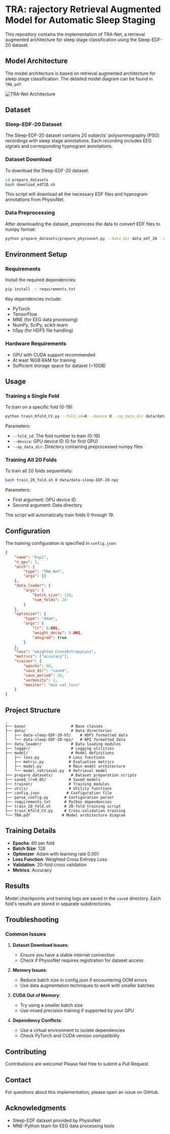 # TRA: rajectory Retrieval Augmented Model for Automatic Sleep Staging

This repository contains the implementation of TRA-Net, a retrieval augmented architecture for sleep stage classification using the Sleep-EDF-20 dataset.

## Model Architecture

The model architecture is based on retrieval augmented architecture for sleep stage classification. The detailed model diagram can be found in `TRA.pdf`.

![TRA-Net Architecture](TRA.png)

## Dataset

### Sleep-EDF-20 Dataset

The Sleep-EDF-20 dataset contains 20 subjects' polysomnography (PSG) recordings with sleep stage annotations. Each recording includes EEG signals and corresponding hypnogram annotations.

### Dataset Download

To download the Sleep-EDF-20 dataset:

```bash
cd prepare_datasets
bash download_edf20.sh
```

This script will download all the necessary EDF files and hypnogram annotations from PhysioNet.

### Data Preprocessing

After downloading the dataset, preprocess the data to convert EDF files to numpy format:

```bash
python prepare_datasets/prepare_physionet.py --data_dir data_edf_20 --output_dir data/data-sleep-EDF-20-npz --select_ch "EEG Fpz-Cz"
```

## Environment Setup

### Requirements

Install the required dependencies:

```bash
pip install -r requirements.txt
```

Key dependencies include:
- PyTorch
- TensorFlow
- MNE (for EEG data processing)
- NumPy, SciPy, scikit-learn
- h5py (for HDF5 file handling)

### Hardware Requirements

- GPU with CUDA support recommended
- At least 16GB RAM for training
- Sufficient storage space for dataset (~10GB)

## Usage

### Training a Single Fold

To train on a specific fold (0-19):

```bash
python train_Kfold_CV.py --fold_id=0 --device 0 --np_data_dir data/data-sleep-EDF-20-npz
```

Parameters:
- `--fold_id`: The fold number to train (0-19)
- `--device`: GPU device ID (0 for first GPU)
- `--np_data_dir`: Directory containing preprocessed numpy files

### Training All 20 Folds

To train all 20 folds sequentially:

```bash
bash train_20_fold.sh 0 data/data-sleep-EDF-20-npz
```

Parameters:
- First argument: GPU device ID
- Second argument: Data directory

The script will automatically train folds 0 through 19.

## Configuration

The training configuration is specified in `config.json`:

```json
{
    "name": "Exp1",
    "n_gpu": 1,
    "arch": {
        "type": "TRA_Net",
        "args": {}
    },
    "data_loader": {
        "args": {
            "batch_size": 128,
            "num_folds": 20
        }
    },
    "optimizer": {
        "type": "Adam",
        "args": {
            "lr": 0.001,
            "weight_decay": 0.001,
            "amsgrad": true
        }
    },
    "loss": "weighted_CrossEntropyLoss",
    "metrics": ["accuracy"],
    "trainer": {
        "epochs": 60,
        "save_dir": "saved",
        "save_period": 30,
        "verbosity": 2,
        "monitor": "min val_loss"
    }
}
```

## Project Structure

```
.
├── base/                    # Base classes
├── data/                    # Data directories
│   ├── data-sleep-EDF-20-h5/    # HDF5 formatted data
│   └── data-sleep-EDF-20-npz/   # NPZ formatted data
├── data_loader/             # Data loading modules
├── logger/                  # Logging utilities
├── model/                   # Model definitions
│   ├── loss.py             # Loss functions
│   ├── metric.py           # Evaluation metrics
│   ├── model.py            # Main model architecture
│   └── model_retrieval.py  # Retrieval model
├── prepare_datasets/        # Dataset preparation scripts
├── saved_lr=0.05/          # Saved models
├── trainer/                # Training modules
├── utils/                  # Utility functions
├── config.json            # Configuration file
├── parse_config.py       # Configuration parser
├── requirements.txt      # Python dependencies
├── train_20_fold.sh      # 20-fold training script
├── train_Kfold_CV.py     # Cross-validation training
└── TRA.pdf              # Model architecture diagram
```

## Training Details

- **Epochs**: 60 per fold
- **Batch Size**: 128
- **Optimizer**: Adam with learning rate 0.001
- **Loss Function**: Weighted Cross Entropy Loss
- **Validation**: 20-fold cross validation
- **Metrics**: Accuracy

## Results

Model checkpoints and training logs are saved in the `saved` directory. Each fold's results are stored in separate subdirectories.

## Troubleshooting

### Common Issues

1. **Dataset Download Issues**: 
   - Ensure you have a stable internet connection
   - Check if PhysioNet requires registration for dataset access

2. **Memory Issues**:
   - Reduce batch size in config.json if encountering OOM errors
   - Use data augmentation techniques to work with smaller batches

3. **CUDA Out of Memory**:
   - Try using a smaller batch size
   - Use mixed precision training if supported by your GPU

4. **Dependency Conflicts**:
   - Use a virtual environment to isolate dependencies
   - Check PyTorch and CUDA version compatibility

## Contributing

Contributions are welcome! Please feel free to submit a Pull Request.

## Contact

For questions about this implementation, please open an issue on GitHub.

## Acknowledgments

- Sleep-EDF dataset provided by PhysioNet
- MNE-Python team for EEG data processing tools
